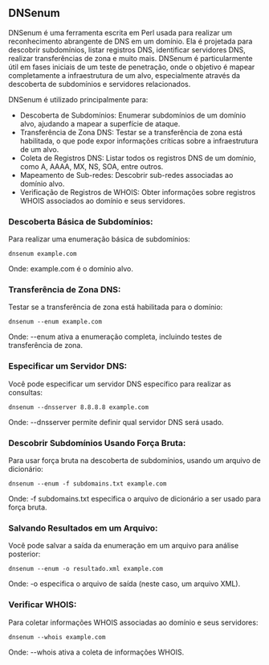 ## DNSenum

DNSenum é uma ferramenta escrita em Perl usada para realizar um reconhecimento abrangente de DNS em um domínio. Ela é projetada para descobrir subdomínios, listar registros DNS, identificar servidores DNS, realizar transferências de zona e muito mais. DNSenum é particularmente útil em fases iniciais de um teste de penetração, onde o objetivo é mapear completamente a infraestrutura de um alvo, especialmente através da descoberta de subdomínios e servidores relacionados.

DNSenum é utilizado principalmente para:
- Descoberta de Subdomínios: Enumerar subdomínios de um domínio alvo, ajudando a mapear a superfície de ataque.
- Transferência de Zona DNS: Testar se a transferência de zona está habilitada, o que pode expor informações críticas sobre a infraestrutura de um alvo.
- Coleta de Registros DNS: Listar todos os registros DNS de um domínio, como A, AAAA, MX, NS, SOA, entre outros.
- Mapeamento de Sub-redes: Descobrir sub-redes associadas ao domínio alvo.
- Verificação de Registros de WHOIS: Obter informações sobre registros WHOIS associados ao domínio e seus servidores.

### Descoberta Básica de Subdomínios:

Para realizar uma enumeração básica de subdomínios:

```
dnsenum example.com
```

Onde:
    example.com é o domínio alvo.

### Transferência de Zona DNS:

Testar se a transferência de zona está habilitada para o domínio:

```
dnsenum --enum example.com
```

Onde:
    --enum ativa a enumeração completa, incluindo testes de transferência de zona.

### Especificar um Servidor DNS:

Você pode especificar um servidor DNS específico para realizar as consultas:

```
dnsenum --dnsserver 8.8.8.8 example.com
```

Onde:
    --dnsserver permite definir qual servidor DNS será usado.

### Descobrir Subdomínios Usando Força Bruta:

Para usar força bruta na descoberta de subdomínios, usando um arquivo de dicionário:

```
dnsenum --enum -f subdomains.txt example.com
```

Onde:
    -f subdomains.txt especifica o arquivo de dicionário a ser usado para força bruta.

### Salvando Resultados em um Arquivo:

Você pode salvar a saída da enumeração em um arquivo para análise posterior:

```
dnsenum --enum -o resultado.xml example.com
```

Onde:
    -o especifica o arquivo de saída (neste caso, um arquivo XML).

### Verificar WHOIS:

Para coletar informações WHOIS associadas ao domínio e seus servidores:

```
dnsenum --whois example.com
```

Onde:
    --whois ativa a coleta de informações WHOIS.